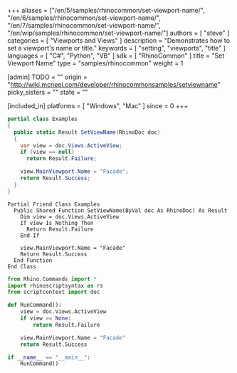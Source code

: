 +++
aliases = ["/en/5/samples/rhinocommon/set-viewport-name/", "/en/6/samples/rhinocommon/set-viewport-name/", "/en/7/samples/rhinocommon/set-viewport-name/", "/en/wip/samples/rhinocommon/set-viewport-name/"]
authors = [ "steve" ]
categories = [ "Viewports and Views" ]
description = "Demonstrates how to set a viewport's name or title."
keywords = [ "setting", "viewports", "title" ]
languages = [ "C#", "Python", "VB" ]
sdk = [ "RhinoCommon" ]
title = "Set Viewport Name"
type = "samples/rhinocommon"
weight = 1

[admin]
TODO = ""
origin = "http://wiki.mcneel.com/developer/rhinocommonsamples/setviewname"
picky_sisters = ""
state = ""

[included_in]
platforms = [ "Windows", "Mac" ]
since = 0
+++

<div class="codetab-content" id="cs">

```cs
partial class Examples
{
  public static Result SetViewName(RhinoDoc doc)
  {
    var view = doc.Views.ActiveView;
    if (view == null)
      return Result.Failure;

    view.MainViewport.Name = "Facade";
    return Result.Success;
  }
}
```

</div>


<div class="codetab-content" id="vb">

```vbnet
Partial Friend Class Examples
  Public Shared Function SetViewName(ByVal doc As RhinoDoc) As Result
	Dim view = doc.Views.ActiveView
	If view Is Nothing Then
	  Return Result.Failure
	End If

	view.MainViewport.Name = "Facade"
	Return Result.Success
  End Function
End Class
```

</div>


<div class="codetab-content" id="py">

```python
from Rhino.Commands import *
import rhinoscriptsyntax as rs
from scriptcontext import doc

def RunCommand():
    view = doc.Views.ActiveView
    if view == None:
        return Result.Failure

    view.MainViewport.Name = "Facade"
    return Result.Success

if __name__ == "__main__":
    RunCommand()
```

</div>
